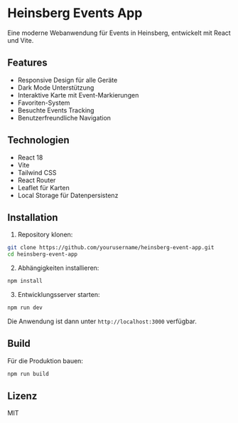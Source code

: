 # Heinsberg Events App

Eine moderne Webanwendung für Events in Heinsberg, entwickelt mit React und Vite.

## Features

- Responsive Design für alle Geräte
- Dark Mode Unterstützung
- Interaktive Karte mit Event-Markierungen
- Favoriten-System
- Besuchte Events Tracking
- Benutzerfreundliche Navigation

## Technologien

- React 18
- Vite
- Tailwind CSS
- React Router
- Leaflet für Karten
- Local Storage für Datenpersistenz

## Installation

1. Repository klonen:
```bash
git clone https://github.com/yourusername/heinsberg-event-app.git
cd heinsberg-event-app
```

2. Abhängigkeiten installieren:
```bash
npm install
```

3. Entwicklungsserver starten:
```bash
npm run dev
```

Die Anwendung ist dann unter `http://localhost:3000` verfügbar.

## Build

Für die Produktion bauen:
```bash
npm run build
```

## Lizenz

MIT
